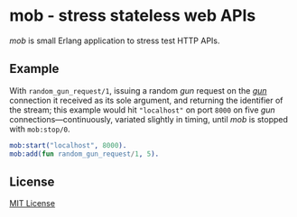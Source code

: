 # mob - stress stateless web APIs

*mob* is small Erlang application to stress test HTTP APIs.

## Example

With `random_gun_request/1`, issuing a random *gun* request on the [*gun*](https://github.com/ninenines/gun) connection it received as its sole argument, and returning the identifier of the stream; this example would hit `"localhost"` on port `8000` on five *gun* connections—continuously, variated slightly in timing, until *mob* is stopped with `mob:stop/0`.

```erlang
mob:start("localhost", 8000).
mob:add(fun random_gun_request/1, 5).
```

## License

[MIT License](https://raw.github.com/michaelnisi/mob/master/LICENSE)
